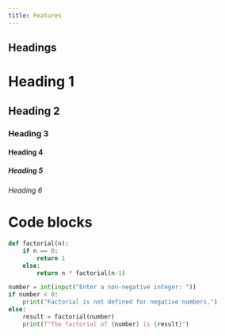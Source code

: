 ```yaml
---
title: Features
---
```


## Headings

# Heading 1
## Heading 2
### Heading 3
#### Heading 4
##### Heading 5
###### Heading 6

# Code blocks

```python { title="hello-world.py" }
def factorial(n):
    if n == 0:
        return 1
    else:
        return n * factorial(n-1)

number = int(input("Enter a non-negative integer: "))
if number < 0:
    print("Factorial is not defined for negative numbers.")
else:
    result = factorial(number)
    print(f"The factorial of {number} is {result}")
```